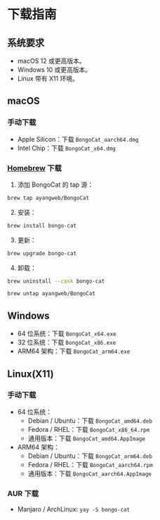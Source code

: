 # 下载指南

## 系统要求

- macOS 12 或更高版本。
- Windows 10 或更高版本。
- Linux 带有 X11 环境。

## macOS

### 手动下载

- Apple Silicon：下载 `BongoCat_aarch64.dmg`
- Intel Chip：下载 `BongoCat_x64.dmg`

### [Homebrew](https://brew.sh) 下载

1. 添加 BongoCat 的 tap 源：

```bash
brew tap ayangweb/BongoCat
```

2. 安装：

```bash
brew install bongo-cat
```

3. 更新：

```bash
brew upgrade bongo-cat
```

4. 卸载：

```bash
brew uninstall --cask bongo-cat

brew untap ayangweb/BongoCat
```

## Windows

- 64 位系统：下载 `BongoCat_x64.exe`
- 32 位系统：下载 `BongoCat_x86.exe`
- ARM64 架构：下载 `BongoCat_arm64.exe`

## Linux(X11)

### 手动下载

- 64 位系统：
  - Debian / Ubuntu：下载 `BongoCat_amd64.deb`
  - Fedora / RHEL：下载 `BongoCat_x86_64.rpm`
  - 通用版本：下载 `BongoCat_amd64.AppImage`
- ARM64 架构：
  - Debian / Ubuntu：下载 `BongoCat_arm64.deb`
  - Fedora / RHEL：下载 `BongoCat_aarch64.rpm`
  - 通用版本：下载 `BongoCat_aarch64.AppImage`

### AUR 下载

- Manjaro / ArchLinux: `yay -S bongo-cat`

